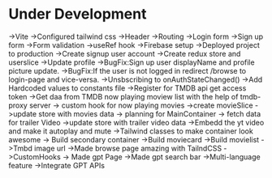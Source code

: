 # Under Development

->Vite
->Configured tailwind css
->Header
->Routing
->Login form
->Sign up form
->Form validation
->useRef hook
->Firebase setup
->Deployed project to production
->Create signup user account
->Create redux store and userslice
->Update profile
->BugFix:Sign up user displayName and profile picture update.
->BugFix:If the user is not logged in redirect /browse to login-page and vice-versa.
->Unsbscribing to onAuthStateChanged()
->Add Hardcoded values to constants file
->Register for TMDB api get access token
->Get daa from TMDB now playing moview list with the help of tmdb-proxy server
-> custom hook for now playing movies
->create movieSlice
->update store with movies data
-> planning for MainContainer
-> fetch data for trailer Video
->update store with trailer video data
->Embedd the yt video and make it autoplay and mute
->Tailwind classes to make container look awesome
-> Build secondary container
->Build moviecard
->Build movielist
->Tmbd image url
->Made browse page amazing with TailndCSS
->CustomHooks
-> Made gpt Page
->Made gpt search bar
->Multi-language feature
->Integrate GPT APIs
